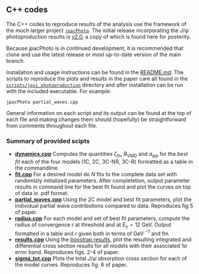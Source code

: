 ## C++ codes
The C++ codes to reproduce results of the analysis use the framework of the much larger project [`jpacPhoto`](https://github.com/dwinney/jpacPhoto). The initial release incorporating the $J/\psi$ photoproduction results is [v2.0](https://github.com/dwinney/jpacPhoto/releases/tag/v2.0), a copy of which is found here for posterity. 

Because jpacPhoto is in continued development, it is recommended that clone and use the latest release or most up-to-date version of the main branch. 

Installation and usage instructions can be found in the [README.md](./cpp/jpacPhoto-2.0/README.md). The scripts to reproduce the plots and results in the paper care all found in the [`scripts/jpsi_photoproduction`](./cpp/jpacPhoto-2.0/scripts/jpsi_photoproduction/) directory and after installation can be run with the included executable. For example:
```
jpacPhoto partial_waves.cpp
```
General information on each script and its output can be found at the top of each file and making changes them should (hopefully) be straightforward from comments throughout each file.

### Summary of provided scipts

- [**dynamics.cpp**](./cpp/jpacPhoto-2.0/scripts/jpsi_photoproduction/dynamics.cpp)
    Computes the quantities $\zeta_\text{th}$, $R_\text{VMD}$ and $a_{\psi p}$ for the  _best fit_  each of the four models (1C, 2C, 3C-NR, 3C-R) formatted as a table in the commandline.
- [**fit.cpp**](./cpp/jpacPhoto-2.0/scripts/jpsi_photoproduction/fit.cpp)
    For a desired model do $N$ fits to the complete data set with randomizly initialized parameters. After completetion, output parameter results in command line for the best fit found and plot the curves on top of data in .pdf format. 
- [**partial_waves.cpp**](./cpp/jpacPhoto-2.0/scripts/jpsi_photoproduction/partial_waves.cpp)
    Using the 2C model and best fit parameters, plot the individual partial wave contributions compared to data. Reproduces fig 5 of paper. 
- [**radius.cpp**](./cpp/jpacPhoto-2.0/scripts/jpsi_photoproduction/radius.cpp) 
    For each model and set of best fit parameters, compute the radius of convergence $r$ at threshold and at $E_\gamma = 12$ GeV. Output formatted in a table and $r$ given both in terms of GeV $^{-1}$ and fm.
- [**results.cpp**](./cpp/jpacPhoto-2.0/scripts/jpsi_photoproduction/results.cpp)
    Using the [boostrap results](./cpp/jpacPhoto-2.0/scripts/jpsi_photoproduction/bootstrap/), plot the resulting integrated and differential cross section results for all models with their associated $1\sigma$ error band. Reproduces figs. 2-4 of paper.
- [**sigma_tot.cpp**](./cpp/jpacPhoto-2.0/scripts/jpsi_photoproduction/sigma_tot.cpp) 
    Plots the total $J/\psi$ absorption cross section for each of the model curves. Reproduces fig. 6 of paper.